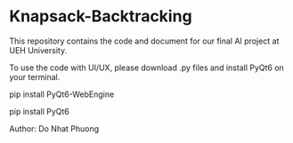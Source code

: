 # Knapsack-Backtracking
This repository contains the code and document for our final AI project at UEH University.

To use the code with UI/UX, please download .py files and install PyQt6 on your terminal.

pip install PyQt6-WebEngine

pip install PyQt6

Author: Do Nhat Phuong
